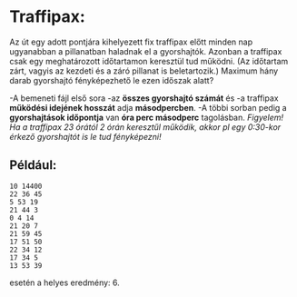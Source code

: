 Traffipax:
==========
Az út egy adott pontjára kihelyezett fix traffipax előtt minden nap ugyanabban a pillanatban haladnak el a gyorshajtók. Azonban a traffipax csak egy meghatározott időtartamon keresztül tud működni. (Az időtartam zárt, vagyis az kezdeti és a záró pillanat is beletartozik.)
Maximum hány darab gyorshajtó fényképezhető le ezen időszak alatt?

-A bemeneti fájl első sora
 -az **összes gyorshajtó számát** és
 -a traffipax **működési idejének hosszát** adja **másodpercben**.
-A többi sorban pedig a **gyorshajtások időpontja** van **óra perc másodperc** tagolásban.
*Figyelem! Ha a traffipax 23 órától 2 órán keresztűl működik, akkor pl egy 0:30-kor érkező gyorshajtót is le tud fényképezni!*

Például:
--------
	10 14400
	22 36 45
	5 53 19
	21 44 3
	0 4 14
	21 20 7
	21 59 45
	17 51 50
	22 34 12
	17 34 5
	13 53 39  
esetén a helyes eredmény: 6.
